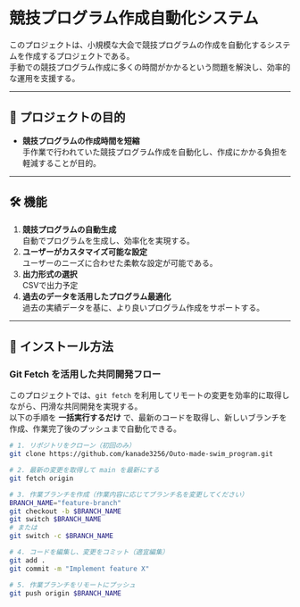 # 競技プログラム作成自動化システム

このプロジェクトは、小規模な大会で競技プログラムの作成を自動化するシステムを作成するプロジェクトである。  
手動での競技プログラム作成に多くの時間がかかるという問題を解決し、効率的な運用を支援する。

---

## 📌 プロジェクトの目的

- **競技プログラムの作成時間を短縮**  
  手作業で行われていた競技プログラム作成を自動化し、作成にかかる負担を軽減することが目的。

---

## 🛠 機能

1. **競技プログラムの自動生成**  
   自動でプログラムを生成し、効率化を実現する。
2. **ユーザーがカスタマイズ可能な設定**  
   ユーザーのニーズに合わせた柔軟な設定が可能である。
3. **出力形式の選択**  
   CSVで出力予定
4. **過去のデータを活用したプログラム最適化**  
   過去の実績データを基に、より良いプログラム作成をサポートする。

---

## 🚀 インストール方法

### Git Fetch を活用した共同開発フロー

このプロジェクトでは、`git fetch` を利用してリモートの変更を効率的に取得しながら、円滑な共同開発を実現する。  
以下の手順を **一括実行するだけ** で、最新のコードを取得し、新しいブランチを作成、作業完了後のプッシュまで自動化できる。


```sh
# 1. リポジトリをクローン（初回のみ）
git clone https://github.com/kanade3256/Outo-made-swim_program.git

# 2. 最新の変更を取得して main を最新にする
git fetch origin

# 3. 作業ブランチを作成（作業内容に応じてブランチ名を変更してください）
BRANCH_NAME="feature-branch"
git checkout -b $BRANCH_NAME
git switch $BRANCH_NAME
# または
git switch -c $BRANCH_NAME

# 4. コードを編集し、変更をコミット（適宜編集）
git add .
git commit -m "Implement feature X"

# 5. 作業ブランチをリモートにプッシュ
git push origin $BRANCH_NAME
